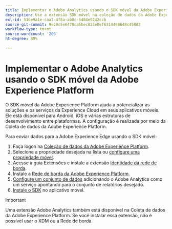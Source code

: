 ```yaml
---
title: Implementar o Adobe Analytics usando o SDK móvel da Adobe Experience Platform
description: Use a extensão SDK móvel na coleção de dados da Adobe Experience Platform para enviar dados ao Adobe Analytics.
exl-id: 516e9a1e-caa7-4f8a-ab8c-6404e9242ccb
source-git-commit: 9e20c5e6470ca5bec823e8ef6314468648c458d2
workflow-type: tm+mt
source-wordcount: '206'
ht-degree: 89%

---
```


# Implementar o Adobe Analytics usando o SDK móvel da Adobe Experience Platform

O SDK móvel da Adobe Experience Platform ajuda a potencializar as soluções e os serviços da Experience Cloud em seus aplicativos móveis. Ele está disponível para Android, iOS e várias estruturas de desenvolvimento entre plataformas. A configuração é realizada por meio da Coleta de dados da Adobe Experience Platform.

Para enviar dados para a Adobe Experience Edge usando o SDK móvel:

1. Faça logon na [Coleção de dados da Adobe Experience Platform](https://experience.adobe.com/data-collection).
2. Selecione a propriedade desejada na lista ou [configure uma propriedade móvel](https://aep-sdks.gitbook.io/docs/getting-started/create-a-mobile-property).
3. Acesse a guia Extensões e instale a extensão [Identidade da rede de borda](https://aep-sdks.gitbook.io/docs/foundation-extensions/identity-for-edge-network).
4. Instale a [Rede de borda da Adobe Experience Platform](https://aep-sdks.gitbook.io/docs/foundation-extensions/experience-platform-extension).
5. [Configure um conjunto de dados](https://aep-sdks.gitbook.io/docs/getting-started/configure-datastreams) adicionando o Adobe Analytics como um serviço apontando para o conjunto de relatórios desejado.
6. [Instale o SDK](https://aep-sdks.gitbook.io/docs/getting-started/get-the-sdk) no aplicativo móvel.

>[!IMPORTANT]
>
>Uma extensão Adobe Analytics também está disponível na Coleta de dados da Adobe Experience Platform. Se você instalar essa extensão, não é possível usar o XDM ou a Rede de borda.
